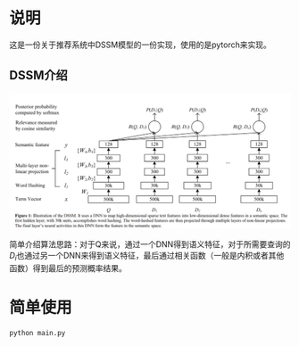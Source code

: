 # 说明

这是一份关于推荐系统中DSSM模型的一份实现，使用的是pytorch来实现。

## DSSM介绍

![DSSM](./pic/DSSM.png)

简单介绍算法思路：对于Q来说，通过一个DNN得到语义特征，对于所需要查询的$D_i$也通过另一个DNN来得到语义特征，最后通过相关函数（一般是内积或者其他函数）得到最后的预测概率结果。

# 简单使用

```python
python main.py
```
